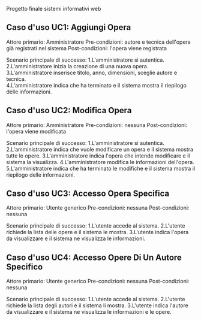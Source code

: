 Progetto finale sistemi informativi web



Caso d'uso UC1: Aggiungi Opera
----------------------------------------------------------------------
Attore primario: Amministratore
Pre-condizioni:  autore e tecnica dell'opera già registrati nel sistema
Post-condizioni: l'opera viene registrata

Scenario principale di successo:
	1.L'amministratore si autentica.
	2.L'amministratore inizia la creazione di una nuova opera.
	3.L'amministratore inserisce titolo, anno, dimensioni, sceglie autore e tecnica.  
	4.L'amministratore indica che ha terminato e il sistema mostra il riepilogo delle informazioni.


Caso d'uso UC2: Modifica Opera
----------------------------------------------------------------------
Attore primario: Amministratore
Pre-condizioni:  nessuna
Post-condizioni: l'opera viene modificata

Scenario principale di successo:
	1.L'amministratore si autentica.
	2.L'amministratore indica che vuole modificare un opera e il sistema mostra tutte le opere.
	3.L'amministratore indica l'opera che intende modificare e il sistema la visualizza.
	4.L'amministratore modifica le informazioni dell'opera.
	5.L'amministratore indica che ha terminato le modifiche e il sistema mostra il riepilogo delle informazioni.
	
	
Caso d'uso UC3: Accesso Opera Specifica
----------------------------------------------------------------------
Attore primario: Utente generico
Pre-condizioni:  nessuna
Post-condizioni: nessuna

Scenario principale di successo:
	1.L'utente accede al sistema.
	2.L'utente richiede la lista delle opere e il sistema le mostra.
	3.L'utente indica l'opera da visualizzare e il sistema ne visualizza le informazioni.


Caso d'uso UC4: Accesso Opere Di Un Autore Specifico
----------------------------------------------------------------------
Attore primario: Utente generico
Pre-condizioni:  nessuna
Post-condizioni: nessuna

Scenario principale di successo:
	1.L'utente accede al sistema.
	2.L'utente richiede la lista degli autori e il sistema li mostra.
	3.L'utente indica l'autore da visualizzare e il sistema ne visualizza le informazioni e le opere.





















